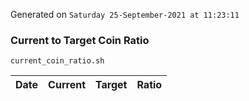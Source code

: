 Generated on `Saturday 25-September-2021 at 11:23:11`

### Current to Target Coin Ratio
`current_coin_ratio.sh`

Date|Current|Target|Ratio
---|---|---|---

